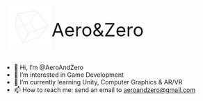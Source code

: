 <!DOCTYPE html>
<html>
<head>
<link rel="preconnect" href="https://fonts.googleapis.com">
<link rel="preconnect" href="https://fonts.gstatic.com" crossorigin>
<link href="https://fonts.googleapis.com/css2?family=Fira+Code:wght@500&display=swap" rel="stylesheet">
<style>
.grid-container {
  display: grid;
  grid-template-columns: 100px 300px;
  padding: 10px;
  
  justify-content: center;
  align-items:center;
  font-family: 'Fira Code', monospace;
  
  text-align: center;
  font-size: 3em;
  
  height:300px;
}
img{
	width: 100%;
    height: 100%
}
</style>
</head>
<body>

<div class="grid-container">
  <div class="grid-item"><img src="https://raw.githubusercontent.com/AeroAndZero/AeroAndZero/main/cube.png" alt="Cube" width/></div>
  <div class="grid-item">Aero&Zero</div>
</div>

</body>
</html>


- 👋 Hi, I’m @AeroAndZero
- 👀 I’m interested in Game Development
- 🌱 I’m currently learning Unity, Computer Graphics & AR/VR
- 📫 How to reach me: send an email to aeroandzero@gmail.com
